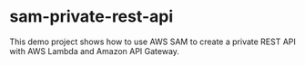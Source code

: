 # sam-private-rest-api

This demo project shows how to use AWS SAM to create a private REST API with AWS Lambda and Amazon API Gateway.
